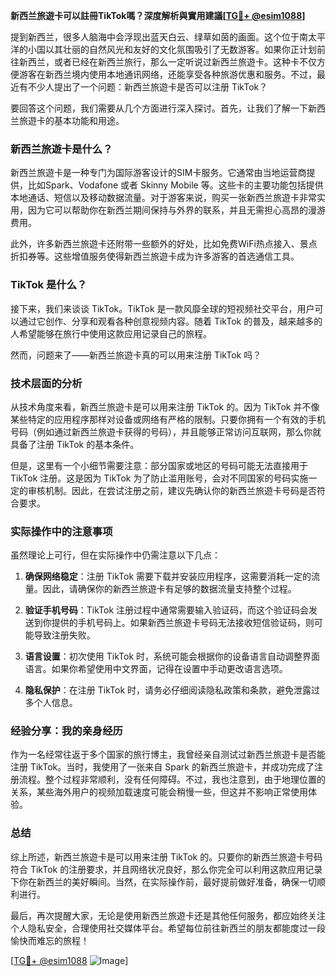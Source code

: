 **新西兰旅遊卡可以註冊TikTok嗎？深度解析與實用建議[[TG💪+ @esim1088](https://t.me/s/esim1088)]**

提到新西兰，很多人脑海中会浮现出蓝天白云、绿草如茵的画面。这个位于南太平洋的小国以其壮丽的自然风光和友好的文化氛围吸引了无数游客。如果你正计划前往新西兰，或者已经在新西兰旅行，那么一定听说过新西兰旅遊卡。这种卡不仅方便游客在新西兰境内使用本地通讯网络，还能享受各种旅游优惠和服务。不过，最近有不少人提出了一个问题：新西兰旅遊卡是否可以注册 TikTok？

要回答这个问题，我们需要从几个方面进行深入探讨。首先，让我们了解一下新西兰旅遊卡的基本功能和用途。

### 新西兰旅遊卡是什么？

新西兰旅遊卡是一种专门为国际游客设计的SIM卡服务。它通常由当地运营商提供，比如Spark、Vodafone 或者 Skinny Mobile 等。这些卡的主要功能包括提供本地通话、短信以及移动数据流量。对于游客来说，购买一张新西兰旅遊卡非常实用，因为它可以帮助你在新西兰期间保持与外界的联系，并且无需担心高昂的漫游费用。

此外，许多新西兰旅遊卡还附带一些额外的好处，比如免费WiFi热点接入、景点折扣券等。这些增值服务使得新西兰旅遊卡成为许多游客的首选通信工具。

### TikTok 是什么？

接下来，我们来谈谈 TikTok。TikTok 是一款风靡全球的短视频社交平台，用户可以通过它创作、分享和观看各种创意视频内容。随着 TikTok 的普及，越来越多的人希望能够在旅行中使用这款应用记录自己的旅程。

然而，问题来了——新西兰旅遊卡真的可以用来注册 TikTok 吗？

### 技术层面的分析

从技术角度来看，新西兰旅遊卡是可以用来注册 TikTok 的。因为 TikTok 并不像某些特定的应用程序那样对设备或网络有严格的限制。只要你拥有一个有效的手机号码（例如通过新西兰旅遊卡获得的号码），并且能够正常访问互联网，那么你就具备了注册 TikTok 的基本条件。

但是，这里有一个小细节需要注意：部分国家或地区的号码可能无法直接用于 TikTok 注册。这是因为 TikTok 为了防止滥用账号，会对不同国家的号码实施一定的审核机制。因此，在尝试注册之前，建议先确认你的新西兰旅遊卡号码是否符合要求。

### 实际操作中的注意事项

虽然理论上可行，但在实际操作中仍需注意以下几点：

1. **确保网络稳定**：注册 TikTok 需要下载并安装应用程序，这需要消耗一定的流量。因此，请确保你的新西兰旅遊卡有足够的数据流量支持整个过程。
   
2. **验证手机号码**：TikTok 注册过程中通常需要输入验证码，而这个验证码会发送到你提供的手机号码上。如果新西兰旅遊卡号码无法接收短信验证码，则可能导致注册失败。

3. **语言设置**：初次使用 TikTok 时，系统可能会根据你的设备语言自动调整界面语言。如果你希望使用中文界面，记得在设置中手动更改语言选项。

4. **隐私保护**：在注册 TikTok 时，请务必仔细阅读隐私政策和条款，避免泄露过多个人信息。

### 经验分享：我的亲身经历

作为一名经常往返于多个国家的旅行博主，我曾经亲自测试过新西兰旅遊卡是否能注册 TikTok。当时，我使用了一张来自 Spark 的新西兰旅遊卡，并成功完成了注册流程。整个过程非常顺利，没有任何障碍。不过，我也注意到，由于地理位置的关系，某些海外用户的视频加载速度可能会稍慢一些，但这并不影响正常使用体验。

### 总结

综上所述，新西兰旅遊卡是可以用来注册 TikTok 的。只要你的新西兰旅遊卡号码符合 TikTok 的注册要求，并且网络状况良好，那么你完全可以利用这款应用记录下你在新西兰的美好瞬间。当然，在实际操作前，最好提前做好准备，确保一切顺利进行。

最后，再次提醒大家，无论是使用新西兰旅遊卡还是其他任何服务，都应始终关注个人隐私安全，合理使用社交媒体平台。希望每位前往新西兰的朋友都能度过一段愉快而难忘的旅程！

[[TG💪+ @esim1088](https://t.me/s/esim1088) ![Image](https://i.postimg.cc/4NQfJmqS/Snipaste-2025-05-13-00-14-12.png)]